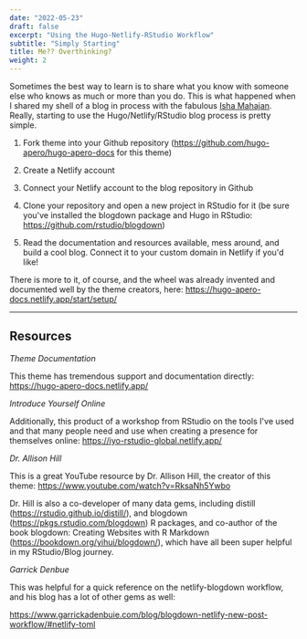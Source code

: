 ```yaml
---
date: "2022-05-23"
draft: false
excerpt: "Using the Hugo-Netlify-RStudio Workflow"
subtitle: "Simply Starting"
title: Me?? Overthinking?
weight: 2
---
```


Sometimes the best way to learn is to share what you know with someone else who knows as much or more than you do. This is what happened when I shared my shell of a blog in process with the fabulous [Isha Mahajan](https://github.com/Isha-Mahajan12). Really, starting to use the Hugo/Netlify/RStudio blog process is pretty simple.

1. Fork theme into your Github repository (https://github.com/hugo-apero/hugo-apero-docs for this theme)

2. Create a Netlify account

3. Connect your Netlify account to the blog repository in Github

4. Clone your repository and open a new project in RStudio for it (be sure you've installed the blogdown package and Hugo in RStudio: https://github.com/rstudio/blogdown)

5. Read the documentation and resources available, mess around, and build a cool blog. Connect it to your custom domain in Netlify if you'd like!

There is more to it, of course, and the wheel was already invented and documented well by the theme creators, here: https://hugo-apero-docs.netlify.app/start/setup/

---

## Resources

*Theme Documentation*

This theme has tremendous support and documentation directly: https://hugo-apero-docs.netlify.app/

*Introduce Yourself Online*

Additionally, this product of a workshop from RStudio on the tools I've used and that many people need and use when creating a presence for themselves online: https://iyo-rstudio-global.netlify.app/

*Dr. Allison Hill*

This is a great YouTube resource by Dr. Allison Hill, the creator of this theme: https://www.youtube.com/watch?v=RksaNh5Ywbo

Dr. Hill is also a co-developer of many data gems, including distill (https://rstudio.github.io/distill/), and blogdown (https://pkgs.rstudio.com/blogdown) R packages, and co-author of the book blogdown: Creating Websites with R Markdown (https://bookdown.org/yihui/blogdown/), which have all been super helpful in my RStudio/Blog journey.

*Garrick Denbue*

This was helpful for a quick reference on the netlify-blogdown workflow, and his blog has a lot of other gems as well:

https://www.garrickadenbuie.com/blog/blogdown-netlify-new-post-workflow/#netlify-toml



